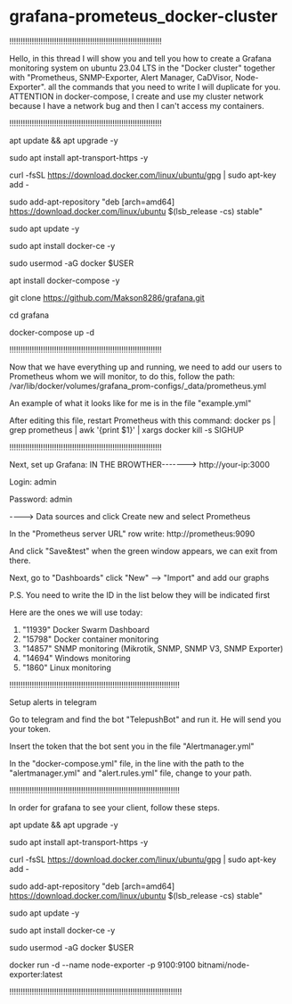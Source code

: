 # grafana-prometeus_docker-cluster
!!!!!!!!!!!!!!!!!!!!!!!!!!!!!!!!!!!!!!!!!!!!!!!!!!!!!!!!!!!!!!!!!!!!

Hello, in this thread I will show you and tell you how to create a Grafana monitoring system on ubuntu 23.04 LTS in the "Docker cluster" together with "Prometheus, SNMP-Exporter, Alert Manager, CaDVisor, Node-Exporter". all the commands that you need to write I will duplicate for you. 
ATTENTION in docker-compose, I create and use my cluster network because I have a network bug and then I can't access my containers.

!!!!!!!!!!!!!!!!!!!!!!!!!!!!!!!!!!!!!!!!!!!!!!!!!!!!!!!!!!!!!!!!!!!!

apt update && apt upgrade -y

sudo apt install apt-transport-https -y

curl -fsSL https://download.docker.com/linux/ubuntu/gpg | sudo apt-key add -

sudo add-apt-repository "deb [arch=amd64] https://download.docker.com/linux/ubuntu $(lsb_release -cs) stable"

sudo apt update -y

sudo apt install docker-ce -y

sudo usermod -aG docker $USER

apt install docker-compose -y

git clone https://github.com/Makson8286/grafana.git

cd grafana

docker-compose up -d

!!!!!!!!!!!!!!!!!!!!!!!!!!!!!!!!!!!!!!!!!!!!!!!!!!!!!!!!!!!!!!!!!!!!

Now that we have everything up and running, we need to add our users to Prometheus whom we will monitor, to do this, follow the path: /var/lib/docker/volumes/grafana_prom-configs/_data/prometheus.yml

An example of what it looks like for me is in the file "example.yml"

Аfter editing this file, restart Prometheus with this command:  docker ps | grep prometheus | awk '{print $1}' | xargs docker kill -s SIGHUP

!!!!!!!!!!!!!!!!!!!!!!!!!!!!!!!!!!!!!!!!!!!!!!!!!!!!!!!!!!!!!!!!!!!!

Next, set up Grafana:
IN THE BROWTHER-------> http://your-ip:3000

Login: admin

Password: admin

----> Data sources and click Create new and select Prometheus

In the "Prometheus server URL" row write: http://prometheus:9090

And click "Save&test" when the green window appears, we can exit from there.

Next, go to "Dashboards" click "New" --> "Import" and add our graphs 

P.S. You need to write the ID in the list below they will be indicated first 

Here are the ones we will use today: 
1. "11939" Docker Swarm Dashboard
2. "15798" Docker container monitoring
3. "14857" SNMP monitoring (Mikrotik, SNMP, SNMP V3, SNMP Exporter)
4. "14694" Windows monitoring
5. "1860" Linux monitoring

!!!!!!!!!!!!!!!!!!!!!!!!!!!!!!!!!!!!!!!!!!!!!!!!!!!!!!!!!!!!!!!!!!!!!!!!!!!!

Setup alerts in telegram

Go to telegram and find the bot "TelepushBot" and run it. He will send you your token. 

Insert the token that the bot sent you in the file "Alertmanager.yml"

In the "docker-compose.yml" file, in the line with the path to the "alertmanager.yml" and "alert.rules.yml" file, change to your path.

!!!!!!!!!!!!!!!!!!!!!!!!!!!!!!!!!!!!!!!!!!!!!!!!!!!!!!!!!!!!!!!!!!!!!!!!!!!!

In order for grafana to see your client, follow these steps.

apt update && apt upgrade -y

sudo apt install apt-transport-https -y

curl -fsSL https://download.docker.com/linux/ubuntu/gpg | sudo apt-key add -

sudo add-apt-repository "deb [arch=amd64] https://download.docker.com/linux/ubuntu $(lsb_release -cs) stable"

sudo apt update -y

sudo apt install docker-ce -y

sudo usermod -aG docker $USER

docker run -d --name node-exporter -p 9100:9100 bitnami/node-exporter:latest

!!!!!!!!!!!!!!!!!!!!!!!!!!!!!!!!!!!!!!!!!!!!!!!!!!!!!!!!!!!!!!!!!!!!!!!!!!!!!
